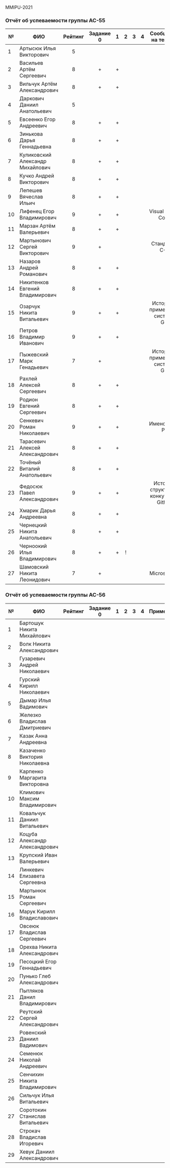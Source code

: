 MMIPU-2021
### Отчёт об успеваемости группы АС-55

|№ |  ФИО                              | Рейтинг | Задание 0 | 1 | 2 | 3 | 4 | Сообщения на тему: ... |
|--|-----------------------------------|:-------:|:---------:|:-:|:-:|:-:|:-:|:----------------------:|
|1 | Артысюк Илья Викторович           |5        |           |   |   |   |   |            |
|2 | Васильев Артём Сергеевич          |8        |     +     | + |   |   |   |            |
|3 | Вильчук Артём Александрович       |8        |     +     | + |   |   |   |            |
|4 | Даркович Даниил Анатольевич       |5        |           |   |   |   |   |            |
|5 | Евсеенко Егор Андреевич           |8        |     +     | + |   |   |   |            |
|6 | Зинькова Дарья Геннадьевна        |8        |     +     | + |   |   |   |            |
|7 | Куликовский Александр Михайлович  |8        |     +     | + |   |   |   |            |
|8 | Кучко Андрей Викторович           |8        |     +     | + |   |   |   |            |
|9 | Лепешев Вячеслав Ильич            |8        |     +     | + |   |   |   |            |
|10| Лифенец Егор Владимирович         |9        |     +     | + |   |   |   | Visual Studio Code|
|11| Марзан Артём Валерьевич           |8        |     +     | + |   |   |   |            |
|12| Мартынович Сергей Викторович      |9        |     +     |   |   |   |   | Стандарты С++|
|13| Назаров Андрей Романович          |8        |     +     | + |   |   |   |            |
|14| Никитенков Евгений Владимирович   |8        |     +     | + |   |   |   |            |
|15| Озарчук Никита Витальевич         |9        |     +     | + |   |   |   | История и применение системы GIT|
|16| Петров Владимир Иванович          |9        |     +     | + |   |   |   |            |
|17| Пыжевский Марк Генадьевич         |7        |     +     |   |   |   |   | История и применение системы GIT|
|18| Рахлей Алексей Сергеевич          |8        |     +     | + |   |   |   |            |
|19| Родион Евгений Сергеевич          |8        |     +     | + |   |   |   |            |
|20| Сенкевич Роман Николаевич         |9        |     +     | + |   |   |   | Именование PR |
|21| Тарасевич Алексей Александрович   |8        |     +     | + |   |   |   |            |
|22| Точёный Виталий Анатольевич       |8        |     +     | + |   |   |   |            |
|23| Федосюк Павел Александрович       |9        |     +     | + |   |   |   |История, структура и конкуренты Github|
|24| Хмарик Дарья Андреевна            |8        |     +     | + |   |   |   |            |
|25| Чернецкий Никита Анатольевич      |8        |     +     | + |   |   |   |            |
|26| Черноокий Илья Владимирович       |8        |     +     | + | ! |   |   |            |
|27| Шамовский Никита Леонидович       |7        |     +     |   |   |   |   |Microsoft VS|


### Отчёт об успеваемости группы АС-56

|№ |  ФИО                              | Рейтинг | Задание 0 | 1 | 2 | 3 | 4 | Примечание |
|--|-----------------------------------|:-------:|:---------:|:-:|:-:|:-:|:-:|:----------:|
| 1| Бартошук Никита Михайлович        |         |           |   |   |   |   |            |
| 2| Волк Никита Александрович         |         |           |   |   |   |   |            |
| 3| Гузаревич Андрей Николаевич       |         |           |   |   |   |   |            |
| 4| Гурский Кирилл Николаевич         |         |           |   |   |   |   |            |
| 5| Дымар Илья Вадимович              |         |           |   |   |   |   |            |
| 6| Железко Владислав Дмитриевич      |         |           |   |   |   |   |            |
| 7| Казак Анна Андреевна              |         |           |   |   |   |   |            |
| 8| Казаченко Виктория Николаевна     |         |           |   |   |   |   |            |
| 9| Карпенко Маргарита Викторовна     |         |           |   |   |   |   |            |
|10| Климович Максим Владимирович      |         |           |   |   |   |   |            |
|11| Ковальчук Даниил Витальевич       |         |           |   |   |   |   |            |
|12| Коцуба Александр Александрович    |         |           |   |   |   |   |            |
|13| Крупский Иван Валерьевич          |         |           |   |   |   |   |            |
|14| Линкевич Елизавета Сергеевна      |         |           |   |   |   |   |            |
|15| Мартынюк Роман Сергеевич          |         |           |   |   |   |   |            |
|16| Марук Кирилл Владиславович        |         |           |   |   |   |   |            |
|17| Овсеюк Владислав Сергеевич        |         |           |   |   |   |   |            |
|18| Орехва Никита Александрович       |         |           |   |   |   |   |            |
|19| Песоцкий Егор Геннадьевич         |         |           |   |   |   |   |            |
|20| Пунько Глеб Александрович         |         |           |   |   |   |   |            |
|21| Пытляков Данил Владимирович       |         |           |   |   |   |   |            |
|22| Реутский Сергей Александрович     |         |           |   |   |   |   |            |
|23| Ровенский Даниил Вадимович        |         |           |   |   |   |   |            |
|24| Семенюк Николай Андреевич         |         |           |   |   |   |   |            |
|25| Сенчихин Никита Владимирович      |         |           |   |   |   |   |            |
|26| Сильчук Илья Витальевич           |         |           |   |   |   |   |            |
|27| Соротокин Станислав Витальевич    |         |           |   |   |   |   |            |
|28| Строкач Владислав Игоревич        |         |           |   |   |   |   |            |
|29| Хевук Даниил Александрович        |         |           |   |   |   |   |            |
